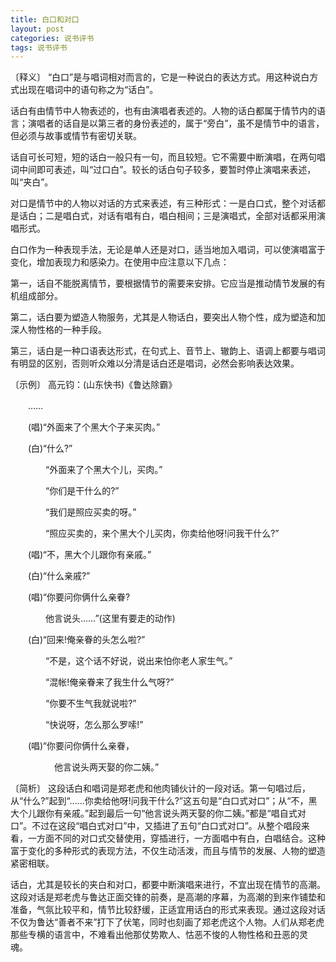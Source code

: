 ```yaml
---
title: 白口和对口
layout: post
categories: 说书评书
tags: 说书评书
---
```


〔释义〕 “白口”是与唱词相对而言的，它是一种说白的表达方式。用这种说白方式出现在唱词中的语句称之为“话白”。

话白有由情节中人物表述的，也有由演唱者表述的。人物的话白都属于情节内的语言；演唱者的话自是以第三者的身份表述的，属于“旁白”，虽不是情节中的语言，但必须与故事或情节有密切关联。

话自可长可短，短的话白一般只有一句，而且较短。它不需要中断演唱，在两句唱词中间即可表述，叫“过口白”。较长的话白句子较多，要暂时停止演唱来表述，叫“夹白”。

对口是情节中的人物以对话的方式来表述，有三种形式：一是白口式，整个对话都是话白；二是唱白式，对话有唱有白，唱白相间；三是演唱式，全部对话都采用演唱形式。

白口作为一种表现手法，无论是单人还是对口，适当地加入唱词，可以使演唱富于变化，增加表现力和感染力。在使用中应注意以下几点：

第一，话自不能脱离情节，要根据情节的需要来安排。它应当是推动情节发展的有机组成部分。

第二，话白要为塑造人物服务，尤其是人物话白，要突出人物个性，成为塑造和加深人物性格的一种手段。

第三，话白是一种口语表达形式，在句式上、音节上、辙韵上、语调上都要与唱词有明显的区别，否则听众难以分清是话白还是唱词，必然会影响表达效果。

〔示例〕 高元钧：(山东快书)《鲁达除霸》

　　……

　　(唱)“外面来了个黑大个子来买肉。”

　　(白)“什么?”

　　　　“外面来了个黑大个儿，买肉。”

　　　　“你们是干什么的?”

　　　　“我们是照应买卖的呀。”

　　　　“照应买卖的，来个黑大个儿买肉，你卖给他呀!问我干什么?”

　　(唱)“不，黑大个儿跟你有亲戚。”

　　(白)“什么亲戚?”

　　(唱)“你要问你俩什么亲眷?

　　　　他言说头……”(这里有要走的动作)

　　(白)“回来!俺亲眷的头怎么啦?”

　　　　“不是，这个话不好说，说出来怕你老人家生气。”

　　　　“混帐!俺亲眷来了我生什么气呀?”

　　　　“你要不生气我就说啦?”

　　　　“快说呀，怎么那么罗嗦!”

　　(唱)“你要问你俩什么亲眷，

　　　　　他言说头两天娶的你二姨。”

〔简析〕 这段话白和唱词是郑老虎和他肉铺伙计的一段对话。第一句唱过后，从“什么?”起到“……你卖给他呀!问我干什么?”这五句是“白口式对口”；从“不，黑大个儿跟你有亲戚。”起到最后一句“他言说头两天娶的你二姨。”都是“唱自式对口”。不过在这段“唱白式对口”中，又插进了五句“白口式对口”。从整个唱段来看，一方面不同的对口式交替使用，穿插进行，一方面唱中有白，白唱结合。这种富于变化的多种形式的表现方法，不仅生动活泼，而且与情节的发展、人物的塑造紧密相联。

话白，尤其是较长的夹白和对口，都要中断演唱来进行，不宜出现在情节的高潮。这段对话是郑老虎与鲁达正面交锋的前奏，是高潮的序幕，为高潮的到来作铺垫和准备，气氛比较平和，情节比较舒缓，正适宜用话白的形式来表现。通过这段对话不仅为鲁达“善者不来”打下了伏笔，同时也刻画了郑老虎这个人物。人们从郑老虎那些专横的语言中，不难看出他那仗势欺人、怙恶不悛的人物性格和丑恶的灵魂。 